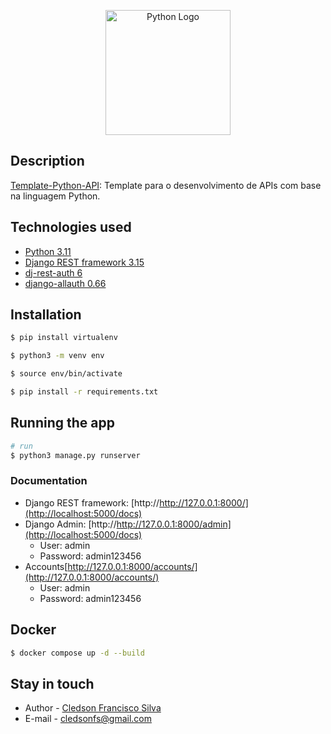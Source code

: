 <p align="center">
  <a href="https://www.python.org/" target="blank"><img src="https://upload.wikimedia.org/wikipedia/commons/thumb/c/c3/Python-logo-notext.svg/1869px-Python-logo-notext.svg.png" width="200" alt="Python Logo" /></a>
</p>

## Description

[Template-Python-API](https://github.com/cledsonfs-cmd/Template-Python-API): Template para o desenvolvimento de APIs com base na linguagem Python.

## Technologies used
- [Python 3.11](https://www.python.org/)
- [Django REST framework 3.15](https://www.django-rest-framework.org/tutorial/quickstart/)
- [dj-rest-auth 6](https://dj-rest-auth.readthedocs.io/en/latest/installation.html)
- [django-allauth 0.66](https://docs.allauth.org/en/latest/installation/quickstart.html)


## Installation

```bash
$ pip install virtualenv
```
```bash
$ python3 -m venv env
```
```bash
$ source env/bin/activate
```
```bash
$ pip install -r requirements.txt
```

## Running the app

```bash
# run
$ python3 manage.py runserver
```
### Documentation
- Django REST framework: [http://http://127.0.0.1:8000/](http://localhost:5000/docs)
- Django Admin: [http://http://127.0.0.1:8000/admin](http://localhost:5000/docs)
  * User: admin
  * Password: admin123456
- Accounts[http://127.0.0.1:8000/accounts/](http://127.0.0.1:8000/accounts/)
  * User: admin
  * Password: admin123456
## Docker

```bash
$ docker compose up -d --build
```

## Stay in touch

- Author - [Cledson Francisco Silva](https://www.linkedin.com/in/cledson-francisco-silva-32737a2a/)
- E-mail - [cledsonfs@gmail.com](mailto:cledsonfs@gmail.com)
